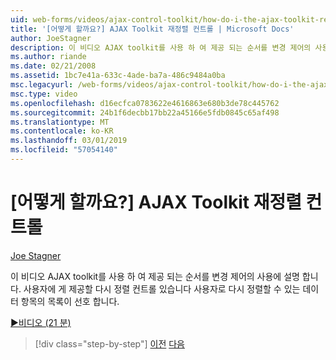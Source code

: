 ```yaml
---
uid: web-forms/videos/ajax-control-toolkit/how-do-i-the-ajax-toolkit-reorder-control
title: '[어떻게 할까요?] AJAX Toolkit 재정렬 컨트롤 | Microsoft Docs'
author: JoeStagner
description: 이 비디오 AJAX toolkit를 사용 하 여 제공 되는 순서를 변경 제어의 사용에 설명 합니다. 재정렬 컨트롤 목록 o 사용자에 게 제공할 수 있습니다...
ms.author: riande
ms.date: 02/21/2008
ms.assetid: 1bc7e41a-633c-4ade-ba7a-486c9484a0ba
msc.legacyurl: /web-forms/videos/ajax-control-toolkit/how-do-i-the-ajax-toolkit-reorder-control
msc.type: video
ms.openlocfilehash: d16ecfca0783622e4616863e680b3de78c445762
ms.sourcegitcommit: 24b1f6decbb17bb22a45166e5fdb0845c65af498
ms.translationtype: MT
ms.contentlocale: ko-KR
ms.lasthandoff: 03/01/2019
ms.locfileid: "57054140"
---
```

<a name="how-do-i-the-ajax-toolkit-reorder-control"></a>[어떻게 할까요?] AJAX Toolkit 재정렬 컨트롤
====================
[Joe Stagner](https://github.com/JoeStagner)

이 비디오 AJAX toolkit를 사용 하 여 제공 되는 순서를 변경 제어의 사용에 설명 합니다. 사용자에 게 제공할 다시 정렬 컨트롤 있습니다 사용자로 다시 정렬할 수 있는 데이터 항목의 목록이 선호 합니다.

[&#9654;비디오 (21 분)](https://channel9.msdn.com/Blogs/ASP-NET-Site-Videos/how-do-i-the-ajax-toolkit-reorder-control)

> [!div class="step-by-step"]
> [이전](how-do-i-use-the-aspnet-ajax-updatepanelanimation-extender.md)
> [다음](utilize-the-ajax-rating-control-in-the-aspnet-toolkit.md)

